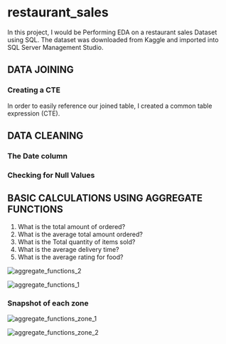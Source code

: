 # restaurant_sales

In this project, I would be Performing EDA on a restaurant sales Dataset using SQL. The dataset was downloaded from Kaggle and imported into SQL Server Management Studio.
## DATA JOINING

### Creating a CTE
In order to easily reference our joined table, I created a common table expression (CTE).

## DATA CLEANING

### The Date column
### Checking for Null Values

## BASIC CALCULATIONS USING AGGREGATE FUNCTIONS

1. What is the total amount of ordered?
2. What is the average total amount ordered?
3. What is the Total quantity of items sold?
4. What is the average delivery time?
5. What is the average rating for food?


![aggregate_functions_2](https://user-images.githubusercontent.com/36451701/182047925-ab351664-927b-4534-a877-cfc1405c59b2.png)

![aggregate_functions_1](https://user-images.githubusercontent.com/36451701/182047930-b95836bc-8649-4527-a27e-9b7973819a5a.png)

### Snapshot of each zone

![aggregate_functions_zone_1](https://user-images.githubusercontent.com/36451701/182048654-b17569de-1841-447b-a985-051bd578e26b.png)

![aggregate_functions_zone_2](https://user-images.githubusercontent.com/36451701/182048678-7ab3170a-da69-424f-ac39-29cc30d5c542.png)
